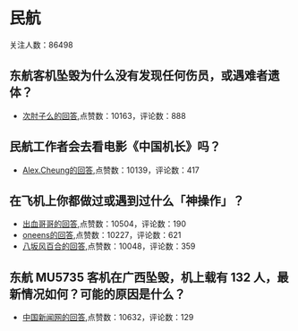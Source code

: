 #  民航 
关注人数：86498
## 东航客机坠毁为什么没有发现任何伤员，或遇难者遗体？
- [次肘子么的回答](https://www.zhihu.com/question/523291824/answer/-1892799463),点赞数：10163，评论数：888
## 民航工作者会去看电影《中国机长》吗？
- [Alex.Cheung的回答](https://www.zhihu.com/question/345842839/answer/903798999),点赞数：10139，评论数：417
## 在飞机上你都做过或遇到过什么「神操作」？
- [出血哥哥的回答](https://www.zhihu.com/question/263748930/answer/398185557),点赞数：10504，评论数：190
- [oneens的回答](https://www.zhihu.com/question/263748930/answer/397965837),点赞数：10227，评论数：621
- [八坂风百合的回答](https://www.zhihu.com/question/263748930/answer/347451480),点赞数：10048，评论数：359
## 东航 MU5735 客机在广西坠毁，机上载有 132 人，最新情况如何？可能的原因是什么？
- [中国新闻网的回答](https://www.zhihu.com/question/523245532/answer/-1894802438),点赞数：10632，评论数：129
